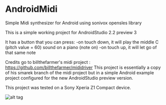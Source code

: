 # AndroidMidi
Simple Midi synthesizer for Android using sonivox opensles library


This is a simple working project for AndroidStudio 2.2 preview 3

It has a button that you can press:
-on touch down, it will play the middle C (pitch value = 60) sound on a piano (note on)
-on touch up, it will let go of that same note

Credits go to billthefarmer's midi project : https://github.com/billthefarmer/mididriver
This project is essentially a copy of his smarek branch of the midi project but in a simple Android example project
configured for the new AndroidStudio preview version.

This project was tested on a Sony Xperia Z1 Compact device.

![alt tag](https://cloud.githubusercontent.com/assets/3685997/15986352/78ab92ee-3006-11e6-8e82-1f6bfcb169f0.png)
